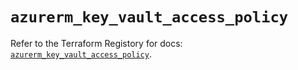 # `azurerm_key_vault_access_policy`

Refer to the Terraform Registory for docs: [`azurerm_key_vault_access_policy`](https://registry.terraform.io/providers/hashicorp/azurerm/3.61.0/docs/resources/key_vault_access_policy).
